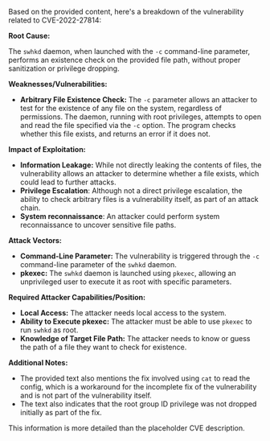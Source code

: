 Based on the provided content, here's a breakdown of the vulnerability related to CVE-2022-27814:

**Root Cause:**

The `swhkd` daemon, when launched with the `-c` command-line parameter, performs an existence check on the provided file path, without proper sanitization or privilege dropping.

**Weaknesses/Vulnerabilities:**

*   **Arbitrary File Existence Check:** The `-c` parameter allows an attacker to test for the existence of any file on the system, regardless of permissions. The daemon, running with root privileges, attempts to open and read the file specified via the `-c` option. The program checks whether this file exists, and returns an error if it does not.

**Impact of Exploitation:**

*   **Information Leakage:** While not directly leaking the contents of files, the vulnerability allows an attacker to determine whether a file exists, which could lead to further attacks.
*   **Privilege Escalation**: Although not a direct privilege escalation, the ability to check arbitrary files is a vulnerability itself, as part of an attack chain.
*   **System reconnaissance**: An attacker could perform system reconnaissance to uncover sensitive file paths.

**Attack Vectors:**

*   **Command-Line Parameter:** The vulnerability is triggered through the `-c` command-line parameter of the `swhkd` daemon.
*   **pkexec:** The `swhkd` daemon is launched using `pkexec`, allowing an unprivileged user to execute it as root with specific parameters.

**Required Attacker Capabilities/Position:**

*   **Local Access:** The attacker needs local access to the system.
*   **Ability to Execute pkexec:** The attacker must be able to use `pkexec` to run `swhkd` as root.
*   **Knowledge of Target File Path:** The attacker needs to know or guess the path of a file they want to check for existence.

**Additional Notes:**

*   The provided text also mentions the fix involved using `cat` to read the config, which is a workaround for the incomplete fix of the vulnerability and is not part of the vulnerability itself.
*   The text also indicates that the root group ID privilege was not dropped initially as part of the fix.

This information is more detailed than the placeholder CVE description.